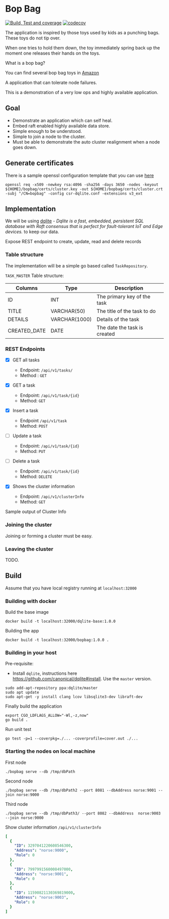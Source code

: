# Bop Bag

[![Build, Test and coverage](https://github.com/balchua/bop-bag/actions/workflows/ci.yml/badge.svg)](https://github.com/balchua/bop-bag/actions/workflows/ci.yml)
[![codecov](https://codecov.io/gh/balchua/bop-bag/branch/main/graph/badge.svg?token=S9UITN8L61)](https://codecov.io/gh/balchua/bop-bag)


The application is inspired by those toys used by kids as a punching bags.  These toys do not tip over.

When one tries to hold them down, the toy immediately spring back up the moment one releases their hands on the toys.

What is a bop bag?

You can find several bop bag toys in [Amazon](https://www.amazon.com/bop-bag/s?k=bop+bag)

A application that can tolerate node failures.

This is a demonstration of a very low ops and highly available application.

## Goal
* Demonstrate an application which can self heal.
* Embed raft enabled highly available data store.
* Simple enough to be understood.
* Simple to join a node to the cluster.
* Must be able to demonstrate the auto cluster realignment when a node goes down.

## Generate certificates

There is a sample openssl configuration template that you can use [here](default-certs/csr-dqlite.conf.template)

```shell
openssl req -x509 -newkey rsa:4096 -sha256 -days 3650 -nodes -keyout ${HOME}/bopbag/certs/cluster.key -out ${HOME}/bopbag/certs/cluster.crt -subj "/CN=bopbag" -config csr-dqlite.conf -extensions v3_ext
```

## Implementation

We will be using [dqlite](https://dqlite.io/) -  _Dqlite is a fast, embedded, persistent SQL database with Raft consensus that is perfect for fault-tolerant IoT and Edge devices._ to keep our data.

Expose REST endpoint to create, update, read and delete records

### Table structure

The implementation will be a simple go based called `TaskRepository`.

`TASK_MASTER` Table structure:

| Columns | Type | Description |
|---------|------|-------------|
| ID | INT | The primary key of the task|
| TITLE | VARCHAR(50) | The title of the task to do |
| DETAILS | VARCHAR(1000) | Details of the task |
| CREATED_DATE | DATE | The date the task is created |

### REST Endpoints

- [X] GET all tasks
  
  * Endpoint: `/api/v1/tasks/`
  * Method : `GET`
 
- [X] GET a task
  * Endpoint: `/api/v1/task/{id}`
  * Method: `GET`
 
- [X] Insert a task
  * Endpoint `/api/v1/task`
  * Method: `POST`

- [ ] Update a task
  * Endpoint: `/api/v1/task/{id}`
  * Method: `PUT`

- [ ] Delete a task
  * Endpoint: `/api/v1/task/{id}`
  * Method: `DELETE`

- [X] Shows the cluster information
  * Endpoint: `/api/v1/clusterInfo`
  * Method: `GET`

Sample output of Cluster Info


### Joining the cluster

Joining or forming a cluster must be easy.

### Leaving the cluster

TODO.

## Build

Assume that you have local registry running at `localhost:32000`

### Building with docker

Build the base image

```shell
docker build -t localhost:32000/dqlite-base:1.0.0
```

Building the app 

```
docker build -t localhost:32000/bopbag:1.0.0 .
```

### Building in your host

Pre-requisite:
* Install `dqlite`, instructions here https://github.com/canonical/dqlite#install.  Use the `master` version.  

```shell
sudo add-apt-repository ppa:dqlite/master 
sudo apt update
sudo apt-get -y install clang lcov libsqlite3-dev libraft-dev 
```

Finally build the application

```shell
export CGO_LDFLAGS_ALLOW="-Wl,-z,now"
go build .
```

Run unit test
```
go test -p=1 --coverpkg=./... -coverprofile=cover.out ./...
```

### Starting the nodes on local machine

First node
```
./bopbag serve --db /tmp/dbPath
```

Second node

```
./bopbag serve --db /tmp/dbPath2 --port 8081 --dbAddress norse:9001 --join norse:9000
```

Third node

```
./bopbag serve --db /tmp/dbPath3/ --port 8082 --dbAddress  norse:9003 --join norse:9000
```

Show cluster information `/api/v1/clusterInfo`

```yaml
[
  {
    "ID": 3297041220608546300,
    "Address": "norse:9000",
    "Role": 0
  },
  {
    "ID": 7997991560008497000,
    "Address": "norse:9001",
    "Role": 0
  },
  {
    "ID": 11590821130369819000,
    "Address": "norse:9003",
    "Role": 0
  }
]
```

